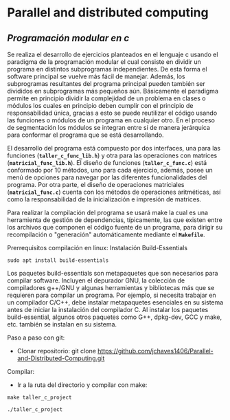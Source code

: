 # Parallel and distributed computing

## *Programación modular en c*

Se realiza el desarrollo de ejercicios planteados en el lenguaje c usando el paradigma de la programación modular el cual consiste en dividir un programa en distintos subprogramas independientes. De esta forma el software principal se vuelve más fácil de manejar. Además, los subprogramas resultantes del programa principal pueden también ser divididos en subprogramas más pequeños aún. Básicamente el paradigma permite en principio dividir la complejidad de un problema en clases o módulos los cuales en principio deben cumplir con el principio de responsabilidad única, gracias a esto se puede reutilizar el código usando las funciones o módulos de un programa en cualquier otro. En el proceso de segmentación los módulos se integran entre sí de manera jerárquica para conformar el programa que se está desarrollando.

El desarrollo del programa está compuesto por dos interfaces, una para las funciones (**`taller_c_func_lib.h`**) y otra para las operaciones con matrices (**`matricial_func_lib.h`**).
El diseño de funciones (**`taller_c_func.c`**) está conformado por 10 métodos, uno para cada ejercicio, además, posee un menú de opciones para navegar por las diferentes funcionalidades del programa. Por otra parte, el diseño de operaciones matriciales (**`matricial_func.c`**) cuenta con los métodos de operaciones aritméticas, así como la responsabilidad de la inicialización e impresión de matrices.

Para realizar la compilación del programa se usará make la cual es una herramienta de gestión de dependencias, típicamente, las que existen entre los archivos que componen el código fuente de un programa, para dirigir su recompilación o "generación" automáticamente mediante el **`Makefile`**.

Prerrequisitos compilación en linux: Instalación Build-Essentials

`sudo apt install build-essentials`

Los paquetes build-essentials son metapaquetes que son necesarios para compilar software. Incluyen el depurador GNU, la colección de compiladores g++/GNU y algunas herramientas y bibliotecas más que se requieren para compilar un programa. Por ejemplo, si necesita trabajar en un compilador C/C++, debe instalar metapaquetes esenciales en su sistema antes de iniciar la instalación del compilador C. Al instalar los paquetes build-essential, algunos otros paquetes como G++, dpkg-dev, GCC y make, etc. también se instalan en su sistema.

Paso a paso con git:

* Clonar repositorio: git clone https://github.com/jchaves1406/Parallel-and-Distributed-Computing.git

Compilar:

* Ir a la ruta del directorio y compilar con make:

`make taller_c_project`

`./taller_c_project`


